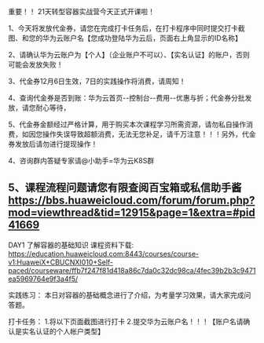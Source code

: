 重要！！
21天转型容器实战营今天正式开课啦！

1、今天将发放代金券，请您在完成打卡任务后，在打卡程序中同时提交打卡截图、和您的华为云账户名【您成功登陆华为云后，页面右上角显示的ID名称】

2、请确认华为云账户为【个人】（企业账户不可以）、【实名认证】的账户，否则可能会发放失败！

3、代金券12月6日生效，7日的实践操作将消费，请周知！

4、查询代金券是否到账：华为云首页--控制台--费用--优惠与折；代金券分批发放，请您耐心等待，

5、代金券金额经过严格计算，用于购买本次课程学习所需资源，请勿私自操作消费，如因您操作失误导致超额消费，无法无您补足，请千万注意！！！另外，代金券发放后请勿进行提现操作！

4、咨询群内答疑专家请@小助手=华为云K8S群

5、课程流程问题请您有限查阅百宝箱或私信助手酱
https://bbs.huaweicloud.com/forum/forum.php?mod=viewthread&tid=12915&page=1&extra=#pid41669
----------------------------

DAY1  了解容器的基础知识
课程资料下载:
https://education.huaweicloud.com:8443/courses/course-v1:HuaweiX+CBUCNXI010+Self-paced/courseware/ffb7f247f81d418a86c7da0c32dc98ca/4fec39b2b3c9471ea5969764e9f3a4f5/

实践练习：
本日对容器的基础概念进行了介绍，为考量学习效果，请大家完成问答题。

打卡任务：
1.将以下页面截图进行打卡
2.提交华为云账户名！！！【账户名请确认是实名认证的个人帐户类型】

